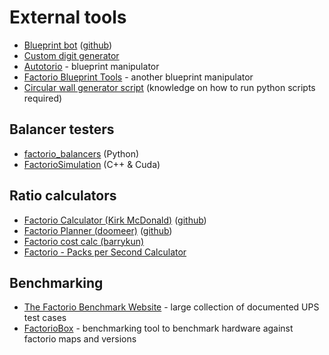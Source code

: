 # External tools

*   [Blueprint bot](https://top.gg/bot/310607046020169729)
    ([github](https://github.com/demodude4u/Factorio-FBSR))
*   [Custom digit generator](https://tij.men/factorio/blueprint-tools/custom-digits/)
*   [Autotorio](https://autotorio.com/) - blueprint manipulator
*   [Factorio Blueprint Tools](https://christoph-frick.github.io/factorio-blueprint-tools/) - another blueprint manipulator
*   [Circular wall generator script](https://gist.github.com/StoneLabs/9f50215475f30440de5c15ebcc1900d9) (knowledge on how to run python scripts required)

## Balancer testers

*   [factorio_balancers](https://github.com/tzwaan/factorio_balancers) (Python)
*   [FactorioSimulation](https://github.com/d4rkc0d3r/FactorioSimulation/releases) (C++ & Cuda)

## Ratio calculators

*   [Factorio Calculator (Kirk McDonald)](https://kirkmcdonald.github.io/)
    ([github](https://github.com/KirkMcDonald/kirkmcdonald.github.io))
*   [Factorio Planner (doomeer)](https://doomeer.com/factorio/)
    ([github](https://github.com/doomeer/factorio))
*   [Factorio cost calc (barrykun)](http://barrykun.com/factorio/calc/)
*   [Factorio - Packs per Second Calculator](https://codepen.io/Tickthokk/full/NBbKPZ/)

## Benchmarking

*   [The Factorio Benchmark Website](https://mulark.github.io/) - large collection of documented UPS test cases
*   [FactorioBox](https://factoriobox.1au.us/) - benchmarking tool to benchmark hardware against factorio maps and versions
